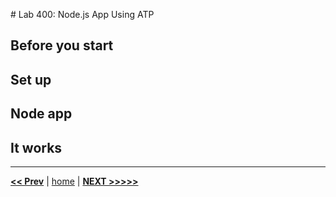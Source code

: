 # Lab 400: Node.js App Using ATP

## Before you start

## Set up

## Node app

## It works

---

[**<< Prev**](../lab300/README.md) | [home](../README.md) | [**NEXT >>>>>**](../lab400/README.md)
